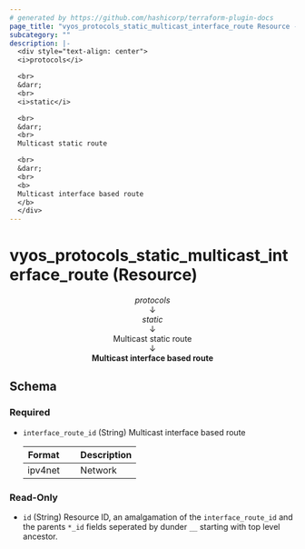 ```yaml
---
# generated by https://github.com/hashicorp/terraform-plugin-docs
page_title: "vyos_protocols_static_multicast_interface_route Resource - vyos"
subcategory: ""
description: |-
  <div style="text-align: center">
  <i>protocols</i>

  <br>
  &darr;
  <br>
  <i>static</i>

  <br>
  &darr;
  <br>
  Multicast static route

  <br>
  &darr;
  <br>
  <b>
  Multicast interface based route
  </b>
  </div>
---
```


# vyos_protocols_static_multicast_interface_route (Resource)

<div style="text-align: center">
<i>protocols</i>

<br>
&darr;
<br>
<i>static</i>

<br>
&darr;
<br>
Multicast static route

<br>
&darr;
<br>
<b>
Multicast interface based route
</b>
</div>



<!-- schema generated by tfplugindocs -->
## Schema

### Required

- `interface_route_id` (String) Multicast interface based route

    |  Format &emsp; | Description  |
    |----------|---------------|
    |  ipv4net  &emsp; |  Network  |

### Read-Only

- `id` (String) Resource ID, an amalgamation of the `interface_route_id` and the parents `*_id` fields seperated by dunder `__` starting with top level ancestor.
